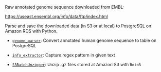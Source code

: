 Raw annotated genome sequence downloaded from EMBL:

https://useast.ensembl.org/info/data/ftp/index.html

Parse and save the downloaded data (in S3 or at local) to PostgreSQL on Amazon RDS with Python.
 

 - [`genome_parser`](https://github.com/OXPHOS/GeneMiner/blob/master/src/ref_genome/genome_parser.py):
 Convert annotated human genome sequence to table on PostgreSQL

 - [`info_extractor`](https://github.com/OXPHOS/GeneMiner/blob/master/src/ref_genome/info_extractor.py): 
 Capture regex pattern in given text
 
 - [`S3BatchUnzipper`](https://github.com/OXPHOS/GeneMiner/blob/master/src/ref_genome/S3BatchUnzipper.py):
 Unzip .gz files stored at Amazon S3 with `Boto3`
 
 